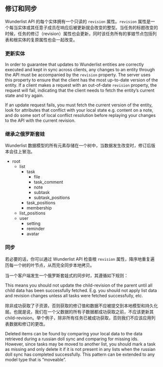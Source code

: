 ## 修订和同步

Wunderlist API 的每个实体拥有一个只读的 `revision` 属性。`revision` 属性是一个每当实体或其任意子成员在响应后被更新就会改变的整型。当任务的标题改变的时候，任务的修订（revision）属性也会更新，同时该任务所有的爹娘节点包括列表和根实体的复原属性也会一起改变。

### 更新实体

In order to guarantee that updates to Wunderlist entities are correctly executed and kept in sync across clients, any changes to an entity through the API must be accompanied by the `revision` property. The server uses this property to ensure that the client has the most up-to-date version of the entity. If a client makes a request with an out-of-date `revision` property, the request will fail, indicating that the client needs to fetch the entity’s current state and try again.

If an update request fails, you must fetch the current version of the entity, look for attributes that conflict with your local state e.g. content on a note, and do some sort of local conflict resolution before replaying your changes to the API with the current revision.

### 继承之俄罗斯套娃

Wunderlist 数据模型的所有元素存储在一个树中，当数据发生改变时，修订后版本会往上冒泡。

- root
    * list
        - task
            * file
            * task_comment
            * note
            * subtask
            * subtask_positions
        - task_positions
        - membership
    * list_positions
    * user
        - setting
        - reminder
        - avatar

### 同步

若必要的话，你可以通过 Wunderlist API 检查根 `revision` 属性，降序地重复遍历每一个树的叶节点，从而完全同步本地拷贝。

当一个客户端发生一个俄罗斯套娃式的同步时，其遵循如下规则：


This means you should not update the child-revision of the parent until all child data has been successfully fetched. E.g. you should not apply list data and revision changes unless all tasks were fetched successfully, etc.

除非成功获取了子资源，否则获取的修订值和数据不应被提交到本地模型和持久化层。也就是说，我们在一个父数据的所有子数据都成功获取之前，不应该更新其 child-revision。举个例子，除非所有任务已被成功获取，否则我们不应该应用列表数据和修订的更改。 


Deleted items can be found by comparing your local data to the data retrieved during a russian doll sync and comparing for missing ids. However, since tasks may be moved to another list, you should mark a task as missing and only delete it if it is not present in any lists when the russian doll sync has completed successfully. This pattern can be extended to any model type that is “moveable”.

